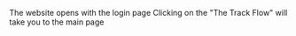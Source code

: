 The website opens with the login page
Clicking on the "The Track Flow" will take you to the main page
